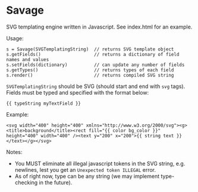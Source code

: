 # Savage
SVG templating engine written in Javascript.  See index.html for an example.

Usage:
```
s = Savage(SVGTemplatingString)  // returns SVG template object
s.getFields()                    // returns a dictionary of field names and values
s.setFields(dictionary)          // can update any number of fields
s.getTypes()                     // returns types of each field
s.render()                       // returns compiled SVG string
```

`SVGTemplatingString` should be SVG (should start and end with `svg` tags).  Fields must be typed and specified with the format below:
```
{{ typeString myTextField }}
```

Example:
```
<svg width="400" height="400" xmlns="http://www.w3.org/2000/svg"><g><title>background</title><rect fill="{{ color bg_color }}" height="400" width="400" /><text y="200" x="200">{{ string text }}</text></g></svg>
```

Notes:

- You MUST eliminate all illegal javascript tokens in the SVG string, e.g. newlines, lest you get an `Unexpected token ILLEGAL` error.
- As of right now, type can be any string (we may implement type-checking in the future).

